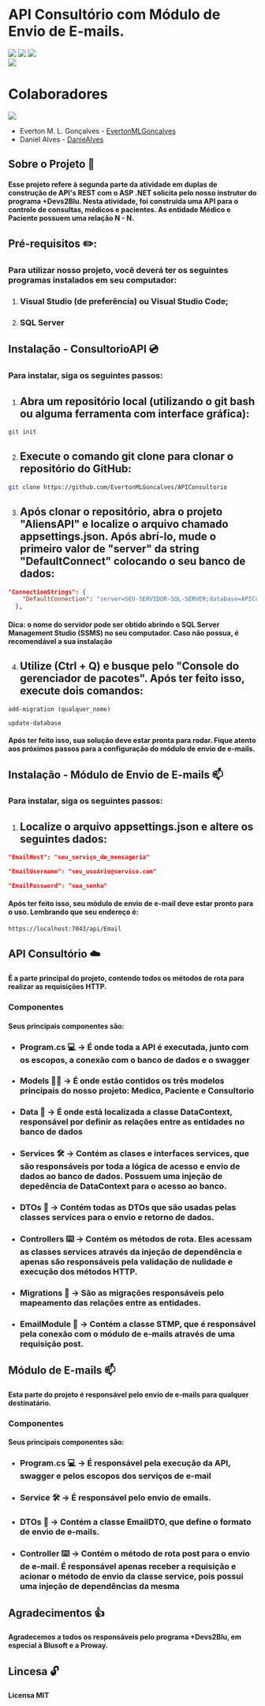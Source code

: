# API Consultório com Módulo de Envio de E-mails.
[![](https://img.shields.io/badge/.NET-5C2D91?style=for-the-badge&logo=.net&logoColor=white)]()
[![](https://img.shields.io/badge/Visual_Studio-5C2D91?style=for-the-badge&logo=visual%20studio&logoColor=white)]()
[![](https://img.shields.io/badge/Microsoft_SQL_Server-CC2927?style=for-the-badge&logo=microsoft-sql-server&logoColor=white)]()  
[![](https://img.shields.io/badge/GitKraken-179287?style=for-the-badge&logo=GitKraken&logoColor=white)]() 
 
 # Colaboradores   
 [![](https://img.shields.io/badge/GitHub-100000?style=for-the-badge&logo=github&logoColor=white)]() 
  
- Everton M. L. Gonçalves - [EvertonMLGoncalves](https://github.com/EvertonMLGoncalves)
- Daniel Alves - [DanieAlves](https://github.com/DanieAlves)
 
 ## Sobre o Projeto 📖
 #### Esse projeto refere à segunda parte da atividade em duplas de construção de API's REST com o ASP .NET solicita pelo nosso instrutor do programa +Devs2Blu. Nesta atividade, foi construída uma API para o controle de consultas, médicos e pacientes. As entidade Médico e Paciente possuem uma relação N - N. 
   
  ## Pré-requisitos ✏️: 
### Para utilizar nosso projeto, você deverá ter os seguintes programas instalados em seu computador: 
 1. ### Visual Studio (de preferência) ou Visual Studio Code;  
2.  ### SQL Server 
 
## Instalação - ConsultorioAPI 💿 
### Para instalar, siga os seguintes passos: 
1. ## Abra um repositório local (utilizando o git bash ou alguma ferramenta com interface gráfica): 
```bash 
git init
``` 
2. ## Execute o comando git clone para clonar o repositório do GitHub: 
```bash 
git clone https://github.com/EvertonMLGoncalves/APIConsultorio
```
3. ## Após clonar o repositório, abra o projeto "AliensAPI" e localize o arquivo chamado appsettings.json. Após abrí-lo, mude o primeiro valor de "server" da string "DefaultConnect" colocando o seu banco de dados: 
```json
"ConnectionStrings": {
    "DefaultConnection": "server=SEU-SERVIDOR-SQL-SERVER;database=APIConsultorio;trusted_connection=true;TrustServerCertificate=True"
  },
``` 
#### Dica: o nome do servidor pode ser obtido abrindo o SQL Server Management Studio (SSMS) no seu computador. Caso não possua, é recomendável a sua instalação 
4. ## Utilize (Ctrl + Q) e busque pelo "Console do gerenciador de pacotes". Após ter feito isso, execute dois comandos: 
```console
add-migration (qualquer_nome)
``` 
```console
update-database
``` 
#### Após ter feito isso, sua solução deve estar pronta para rodar. Fique atento aos próximos passos para a configuração do módulo de envio de e-mails.
  
## Instalação - Módulo de Envio de E-mails 📫
### Para instalar, siga os seguintes passos: 
1. ## Localize o arquivo appsettings.json e altere os seguintes dados:
```json 
"EmailHost": "seu_serviço_de_mensageria"
```
```json 
"EmailUsername": "seu_usuário@servico.com"
```
```json
"EmailPassword": "sua_senha"
``` 
#### Após ter feito isso, seu módulo de envio de e-mail deve estar pronto para o uso. Lembrando que seu endereço é: 
```
https://localhost:7043/api/Email
```   

  ## API Consultório ☁️
  #### É a parte principal do projeto, contendo todos os métodos de rota para realizar as requisições HTTP. 
  ### Componentes 
  #### Seus principais componentes são: 
- ### Program.cs 💻 -> É onde toda a API é executada, junto com os escopos, a conexão com o banco de dados e o swagger 
- ### Models 👨‍🦲 -> É onde estão contidos os três modelos principais do nosso projeto: Medico, Paciente e Consultorio 
- ### Data 💾 -> É onde está localizada a classe DataContext, responsável por definir as relações entre as entidades no banco de dados 
- ### Services 🛠️ -> Contém as clases e interfaces services, que são responsáveis por toda a lógica de acesso e envio de dados ao banco de dados. Possuem uma injeção de depedência de DataContext para o acesso ao banco. 
- ### DTOs 🛑 -> Contém todas as DTOs que são usadas pelas classes services para o envio e retorno de dados. 
- ### Controllers ⌨️ -> Contém os métodos de rota. Eles acessam as classes services através da injeção de dependência e apenas são responsáveis pela validação de nulidade e execução dos métodos HTTP.
- ### Migrations 💼 -> São as migrações responsáveis pelo mapeamento das relações entre as entidades. 
- ### EmailModule 📩 -> Contém a classe STMP, que é responsável pela conexão com o módulo de e-mails através de uma requisição post.  
 
## Módulo de E-mails 📫 
#### Esta parte do projeto é responsável pelo envio de e-mails para qualquer destinatário. 
### Componentes 
#### Seus principais componentes são:  
- ### Program.cs 💻 -> É responsável pela execução da API, swagger e pelos escopos dos serviços de e-mail 
- ### Service 🛠️ -> É responsável pelo envio de emails.
- ### DTOs 🛑 -> Contém a classe EmailDTO, que define o formato de envio de e-mails.
- ### Controller ⌨️ -> Contém o método de rota post para o envio de e-mail. É responsável apenas receber a requisição e acionar o método de envio da classe service, pois possui uma injeção de dependências da mesma

## Agradecimentos 👍 
#### Agradecemos a todos os responsáveis pelo programa +Devs2Blu, em especial à Blusoft e a Proway.  
 
## Lincesa 🔓
#### Licensa MIT

 
